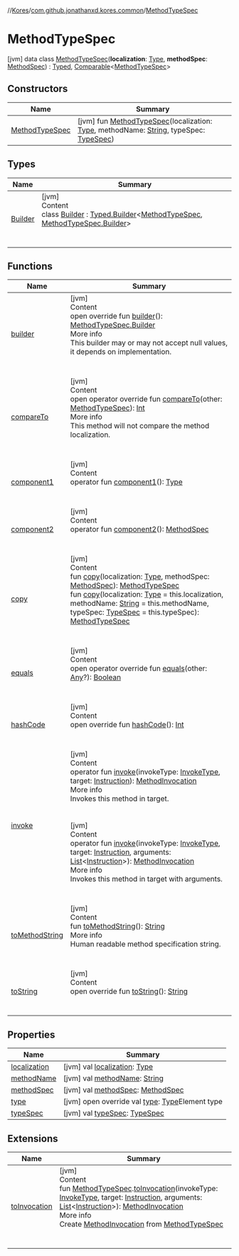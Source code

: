 //[Kores](../../index.md)/[com.github.jonathanxd.kores.common](../index.md)/[MethodTypeSpec](index.md)



# MethodTypeSpec  
 [jvm] data class [MethodTypeSpec](index.md)(**localization**: [Type](https://docs.oracle.com/javase/8/docs/api/java/lang/reflect/Type.html), **methodSpec**: [MethodSpec](../-method-spec/index.md)) : [Typed](../../com.github.jonathanxd.kores.base/-typed/index.md), [Comparable](https://kotlinlang.org/api/latest/jvm/stdlib/kotlin/-comparable/index.html)<[MethodTypeSpec](index.md)>    


## Constructors  
  
|  Name|  Summary| 
|---|---|
| <a name="com.github.jonathanxd.kores.common/MethodTypeSpec/MethodTypeSpec/#java.lang.reflect.Type#kotlin.String#com.github.jonathanxd.kores.base.TypeSpec/PointingToDeclaration/"></a>[MethodTypeSpec](-method-type-spec.md)| <a name="com.github.jonathanxd.kores.common/MethodTypeSpec/MethodTypeSpec/#java.lang.reflect.Type#kotlin.String#com.github.jonathanxd.kores.base.TypeSpec/PointingToDeclaration/"></a> [jvm] fun [MethodTypeSpec](-method-type-spec.md)(localization: [Type](https://docs.oracle.com/javase/8/docs/api/java/lang/reflect/Type.html), methodName: [String](https://kotlinlang.org/api/latest/jvm/stdlib/kotlin/-string/index.html), typeSpec: [TypeSpec](../../com.github.jonathanxd.kores.base/-type-spec/index.md))   <br>


## Types  
  
|  Name|  Summary| 
|---|---|
| <a name="com.github.jonathanxd.kores.common/MethodTypeSpec.Builder///PointingToDeclaration/"></a>[Builder](-builder/index.md)| <a name="com.github.jonathanxd.kores.common/MethodTypeSpec.Builder///PointingToDeclaration/"></a>[jvm]  <br>Content  <br>class [Builder](-builder/index.md) : [Typed.Builder](../../com.github.jonathanxd.kores.base/-typed/-builder/index.md)<[MethodTypeSpec](index.md), [MethodTypeSpec.Builder](-builder/index.md)>   <br><br><br>


## Functions  
  
|  Name|  Summary| 
|---|---|
| <a name="com.github.jonathanxd.kores.common/MethodTypeSpec/builder/#/PointingToDeclaration/"></a>[builder](builder.md)| <a name="com.github.jonathanxd.kores.common/MethodTypeSpec/builder/#/PointingToDeclaration/"></a>[jvm]  <br>Content  <br>open override fun [builder](builder.md)(): [MethodTypeSpec.Builder](-builder/index.md)  <br>More info  <br>This builder may or may not accept null values, it depends on implementation.  <br><br><br>
| <a name="com.github.jonathanxd.kores.common/MethodTypeSpec/compareTo/#com.github.jonathanxd.kores.common.MethodTypeSpec/PointingToDeclaration/"></a>[compareTo](compare-to.md)| <a name="com.github.jonathanxd.kores.common/MethodTypeSpec/compareTo/#com.github.jonathanxd.kores.common.MethodTypeSpec/PointingToDeclaration/"></a>[jvm]  <br>Content  <br>open operator override fun [compareTo](compare-to.md)(other: [MethodTypeSpec](index.md)): [Int](https://kotlinlang.org/api/latest/jvm/stdlib/kotlin/-int/index.html)  <br>More info  <br>This method will not compare the method localization.  <br><br><br>
| <a name="com.github.jonathanxd.kores.common/MethodTypeSpec/component1/#/PointingToDeclaration/"></a>[component1](component1.md)| <a name="com.github.jonathanxd.kores.common/MethodTypeSpec/component1/#/PointingToDeclaration/"></a>[jvm]  <br>Content  <br>operator fun [component1](component1.md)(): [Type](https://docs.oracle.com/javase/8/docs/api/java/lang/reflect/Type.html)  <br><br><br>
| <a name="com.github.jonathanxd.kores.common/MethodTypeSpec/component2/#/PointingToDeclaration/"></a>[component2](component2.md)| <a name="com.github.jonathanxd.kores.common/MethodTypeSpec/component2/#/PointingToDeclaration/"></a>[jvm]  <br>Content  <br>operator fun [component2](component2.md)(): [MethodSpec](../-method-spec/index.md)  <br><br><br>
| <a name="com.github.jonathanxd.kores.common/MethodTypeSpec/copy/#java.lang.reflect.Type#com.github.jonathanxd.kores.common.MethodSpec/PointingToDeclaration/"></a>[copy](copy.md)| <a name="com.github.jonathanxd.kores.common/MethodTypeSpec/copy/#java.lang.reflect.Type#com.github.jonathanxd.kores.common.MethodSpec/PointingToDeclaration/"></a>[jvm]  <br>Content  <br>fun [copy](copy.md)(localization: [Type](https://docs.oracle.com/javase/8/docs/api/java/lang/reflect/Type.html), methodSpec: [MethodSpec](../-method-spec/index.md)): [MethodTypeSpec](index.md)  <br>fun [copy](copy.md)(localization: [Type](https://docs.oracle.com/javase/8/docs/api/java/lang/reflect/Type.html) = this.localization, methodName: [String](https://kotlinlang.org/api/latest/jvm/stdlib/kotlin/-string/index.html) = this.methodName, typeSpec: [TypeSpec](../../com.github.jonathanxd.kores.base/-type-spec/index.md) = this.typeSpec): [MethodTypeSpec](index.md)  <br><br><br>
| <a name="kotlin/Any/equals/#kotlin.Any?/PointingToDeclaration/"></a>[equals](../../com.github.jonathanxd.kores.util/-simple-resolver/index.md#%5Bkotlin%2FAny%2Fequals%2F%23kotlin.Any%3F%2FPointingToDeclaration%2F%5D%2FFunctions%2F-1211764316)| <a name="kotlin/Any/equals/#kotlin.Any?/PointingToDeclaration/"></a>[jvm]  <br>Content  <br>open operator override fun [equals](../../com.github.jonathanxd.kores.util/-simple-resolver/index.md#%5Bkotlin%2FAny%2Fequals%2F%23kotlin.Any%3F%2FPointingToDeclaration%2F%5D%2FFunctions%2F-1211764316)(other: [Any](https://kotlinlang.org/api/latest/jvm/stdlib/kotlin/-any/index.html)?): [Boolean](https://kotlinlang.org/api/latest/jvm/stdlib/kotlin/-boolean/index.html)  <br><br><br>
| <a name="kotlin/Any/hashCode/#/PointingToDeclaration/"></a>[hashCode](../../com.github.jonathanxd.kores.util/-simple-resolver/index.md#%5Bkotlin%2FAny%2FhashCode%2F%23%2FPointingToDeclaration%2F%5D%2FFunctions%2F-1211764316)| <a name="kotlin/Any/hashCode/#/PointingToDeclaration/"></a>[jvm]  <br>Content  <br>open override fun [hashCode](../../com.github.jonathanxd.kores.util/-simple-resolver/index.md#%5Bkotlin%2FAny%2FhashCode%2F%23%2FPointingToDeclaration%2F%5D%2FFunctions%2F-1211764316)(): [Int](https://kotlinlang.org/api/latest/jvm/stdlib/kotlin/-int/index.html)  <br><br><br>
| <a name="com.github.jonathanxd.kores.common/MethodTypeSpec/invoke/#com.github.jonathanxd.kores.base.InvokeType#com.github.jonathanxd.kores.Instruction/PointingToDeclaration/"></a>[invoke](invoke.md)| <a name="com.github.jonathanxd.kores.common/MethodTypeSpec/invoke/#com.github.jonathanxd.kores.base.InvokeType#com.github.jonathanxd.kores.Instruction/PointingToDeclaration/"></a>[jvm]  <br>Content  <br>operator fun [invoke](invoke.md)(invokeType: [InvokeType](../../com.github.jonathanxd.kores.base/-invoke-type/index.md), target: [Instruction](../../com.github.jonathanxd.kores/-instruction/index.md)): [MethodInvocation](../../com.github.jonathanxd.kores.base/-method-invocation/index.md)  <br>More info  <br>Invokes this method in target.  <br><br><br>[jvm]  <br>Content  <br>operator fun [invoke](invoke.md)(invokeType: [InvokeType](../../com.github.jonathanxd.kores.base/-invoke-type/index.md), target: [Instruction](../../com.github.jonathanxd.kores/-instruction/index.md), arguments: [List](https://kotlinlang.org/api/latest/jvm/stdlib/kotlin.collections/-list/index.html)<[Instruction](../../com.github.jonathanxd.kores/-instruction/index.md)>): [MethodInvocation](../../com.github.jonathanxd.kores.base/-method-invocation/index.md)  <br>More info  <br>Invokes this method in target with arguments.  <br><br><br>
| <a name="com.github.jonathanxd.kores.common/MethodTypeSpec/toMethodString/#/PointingToDeclaration/"></a>[toMethodString](to-method-string.md)| <a name="com.github.jonathanxd.kores.common/MethodTypeSpec/toMethodString/#/PointingToDeclaration/"></a>[jvm]  <br>Content  <br>fun [toMethodString](to-method-string.md)(): [String](https://kotlinlang.org/api/latest/jvm/stdlib/kotlin/-string/index.html)  <br>More info  <br>Human readable method specification string.  <br><br><br>
| <a name="kotlin/Any/toString/#/PointingToDeclaration/"></a>[toString](../../com.github.jonathanxd.kores.util/-simple-resolver/index.md#%5Bkotlin%2FAny%2FtoString%2F%23%2FPointingToDeclaration%2F%5D%2FFunctions%2F-1211764316)| <a name="kotlin/Any/toString/#/PointingToDeclaration/"></a>[jvm]  <br>Content  <br>open override fun [toString](../../com.github.jonathanxd.kores.util/-simple-resolver/index.md#%5Bkotlin%2FAny%2FtoString%2F%23%2FPointingToDeclaration%2F%5D%2FFunctions%2F-1211764316)(): [String](https://kotlinlang.org/api/latest/jvm/stdlib/kotlin/-string/index.html)  <br><br><br>


## Properties  
  
|  Name|  Summary| 
|---|---|
| <a name="com.github.jonathanxd.kores.common/MethodTypeSpec/localization/#/PointingToDeclaration/"></a>[localization](localization.md)| <a name="com.github.jonathanxd.kores.common/MethodTypeSpec/localization/#/PointingToDeclaration/"></a> [jvm] val [localization](localization.md): [Type](https://docs.oracle.com/javase/8/docs/api/java/lang/reflect/Type.html)   <br>
| <a name="com.github.jonathanxd.kores.common/MethodTypeSpec/methodName/#/PointingToDeclaration/"></a>[methodName](method-name.md)| <a name="com.github.jonathanxd.kores.common/MethodTypeSpec/methodName/#/PointingToDeclaration/"></a> [jvm] val [methodName](method-name.md): [String](https://kotlinlang.org/api/latest/jvm/stdlib/kotlin/-string/index.html)   <br>
| <a name="com.github.jonathanxd.kores.common/MethodTypeSpec/methodSpec/#/PointingToDeclaration/"></a>[methodSpec](method-spec.md)| <a name="com.github.jonathanxd.kores.common/MethodTypeSpec/methodSpec/#/PointingToDeclaration/"></a> [jvm] val [methodSpec](method-spec.md): [MethodSpec](../-method-spec/index.md)   <br>
| <a name="com.github.jonathanxd.kores.common/MethodTypeSpec/type/#/PointingToDeclaration/"></a>[type](type.md)| <a name="com.github.jonathanxd.kores.common/MethodTypeSpec/type/#/PointingToDeclaration/"></a> [jvm] open override val [type](type.md): [Type](https://docs.oracle.com/javase/8/docs/api/java/lang/reflect/Type.html)Element type   <br>
| <a name="com.github.jonathanxd.kores.common/MethodTypeSpec/typeSpec/#/PointingToDeclaration/"></a>[typeSpec](type-spec.md)| <a name="com.github.jonathanxd.kores.common/MethodTypeSpec/typeSpec/#/PointingToDeclaration/"></a> [jvm] val [typeSpec](type-spec.md): [TypeSpec](../../com.github.jonathanxd.kores.base/-type-spec/index.md)   <br>


## Extensions  
  
|  Name|  Summary| 
|---|---|
| <a name="com.github.jonathanxd.kores.util.conversion//toInvocation/com.github.jonathanxd.kores.common.MethodTypeSpec#com.github.jonathanxd.kores.base.InvokeType#com.github.jonathanxd.kores.Instruction#kotlin.collections.List[com.github.jonathanxd.kores.Instruction]/PointingToDeclaration/"></a>[toInvocation](../../com.github.jonathanxd.kores.util.conversion/to-invocation.md)| <a name="com.github.jonathanxd.kores.util.conversion//toInvocation/com.github.jonathanxd.kores.common.MethodTypeSpec#com.github.jonathanxd.kores.base.InvokeType#com.github.jonathanxd.kores.Instruction#kotlin.collections.List[com.github.jonathanxd.kores.Instruction]/PointingToDeclaration/"></a>[jvm]  <br>Content  <br>fun [MethodTypeSpec](index.md).[toInvocation](../../com.github.jonathanxd.kores.util.conversion/to-invocation.md)(invokeType: [InvokeType](../../com.github.jonathanxd.kores.base/-invoke-type/index.md), target: [Instruction](../../com.github.jonathanxd.kores/-instruction/index.md), arguments: [List](https://kotlinlang.org/api/latest/jvm/stdlib/kotlin.collections/-list/index.html)<[Instruction](../../com.github.jonathanxd.kores/-instruction/index.md)>): [MethodInvocation](../../com.github.jonathanxd.kores.base/-method-invocation/index.md)  <br>More info  <br>Create [MethodInvocation](../../com.github.jonathanxd.kores.base/-method-invocation/index.md) from [MethodTypeSpec](index.md)  <br><br><br>

